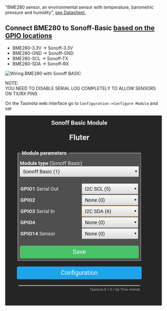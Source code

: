 "BME280 sensor, an environmental sensor with temperature, barometric pressure and humidity", [see Datasheet.](https://ae-bst.resource.bosch.com/media/_tech/media/datasheets/BST-BME280_DS002.pdf)

## Connect BME280 to Sonoff-Basic [based on the GPIO locations](devices/Sonoff-Basic)

* BME280-3.3V -> Sonoff-3.3V
* BME280-GND -> Sonoff-GND
* BME280-SCL -> Sonoff-TX
* BME280-SDA -> Sonoff-RX

![Wiring BME280 with Sonoff BASIC](https://user-images.githubusercontent.com/34340210/66658472-8dd93e00-ec0f-11e9-923b-4183cde09cda.jpg)

NOTE:   
YOU NEED TO DISABLE SERIAL LOG COMPLETELY TO ALLOW SENSORS ON TX/RX PINS


On the Tasmota web interface go to `Configuration->Configure Module` and set

![GPIO setting](_media/BME280-Tasmota-GPIO-Setting.png)
